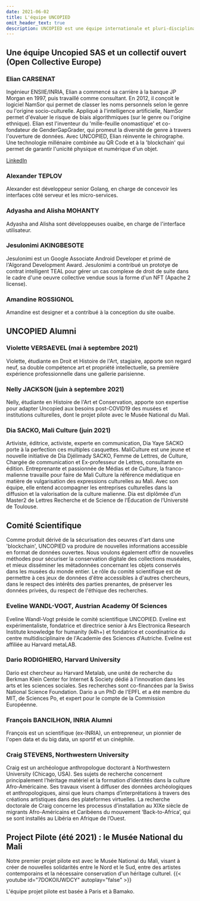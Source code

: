 ```yaml
---
date: 2021-06-02
title: L'équipe UNCOPIED
omit_header_text: true
description: UNCOPIED est une équipe internationale et pluri-disciplinaire. Qui sommes-nous ? 
---
```


## Une équipe Uncopied SAS et un collectif ouvert (Open Collective Europe)

### Elian CARSENAT
Ingénieur ENSIIE/INRIA, Elian a commencé sa carrière à la banque JP Morgan en 1997, puis travaillé comme consultant. En 2012, il conçoit le logiciel NamSor qui permet de classer les noms personnels selon le genre ou l'origine socio-culturelle. Appliqué à l'intelligence artificielle, NamSor permet d'évaluer le risque de biais algorithmiques (sur le genre ou l'origine ethnique).
Elian est l'inventeur du 'mille-feuille onomastique' et co-fondateur de GenderGapGrader, qui promeut la diversité de genre à travers l'ouverture de données. 
Avec UNCOPIED, Elian réinvente le chirographe. Une technologie millénaire combinée au QR Code et à la 'blockchain' qui permet de garantir l'unicité physique et numérique d'un objet.

[LinkedIn](https://www.linkedin.com/in/eliancarsenat/) 

### Alexander TEPLOV
Alexander est développeur senior Golang, en charge de concevoir les interfaces côté serveur et les micro-services.

### Adyasha and Alisha MOHANTY
Adyasha and Alisha sont développeuses ouaibe, en charge de l'interface utilisateur. 

### Jesulonimi AKINGBESOTE
Jesulonimi est un Google Associate Android Developer et primé de l'Algorand Development Award. Jesulonimi a contribué un prototye de contrat intelligent TEAL pour gérer un cas complexe de droit de suite dans le cadre d'une oeuvre collective vendue sous la forme d'un NFT (Apache 2 license).

### Amandine ROSSIGNOL
Amandine est designer et a contribué à la conception du site ouaibe.

## UNCOPIED Alumni

### Violette VERSAEVEL (mai à septembre 2021)
Violette, étudiante en Droit et Histoire de l'Art, stagiaire, apporte son regard neuf, sa double compétence art et propriété intellectuelle, sa première expérience professionnelle dans une gallerie parisienne.

### Nelly JACKSON (juin à septembre 2021)
Nelly, étudiante en Histoire de l'Art et Conservation, apporte son expertise pour adapter Uncopied aux besoins post-COVID19 des musées et institutions culturelles, dont le projet pilote avec le Musée National du Mali.

### Dia SACKO, Mali Culture (juin 2021)
Artiviste, éditrice, activiste, experte en communication, Dia Yaye SACKO porte à la perfection ces multiples casquettes.
MaliCulture est une jeune et nouvelle initiative de Dia Djélimady SACKO, Femme de Lettres, de Culture, Chargée de communication et Ex-professeur de Lettres, consultante en édition. Entreprenante et passionnée de Médias et de Culture, la franco-malienne travaille pour faire de Mali Culture la référence médiatique en matière de vulgarisation des expressions culturelles au Mali. Avec son équipe, elle entend accompagner les entreprises culturelles dans la diffusion et la valorisation de la culture malienne. Dia est diplômée d’un Master2 de Lettres Recherche et de Science de l’Éducation de l’Université de Toulouse.

## Comité Scientifique
Comme produit dérivé de la sécurisation des oeuvres d'art dans une 'blockchain', UNCOPIED va produire de nouvelles informations accessible en format de données ouvertes. 
Nous voulons également offrir de nouvelles méthodes pour sécuriser la conservation digitale des collections muséales, et mieux disséminer les métadonnées concernant les objets conservés dans les musées du monde entier. 
Le rôle du comité scientifique est de permettre à ces jeux de données d'être accessibles à d'autres chercheurs, dans le respect des intérêts des parties prenantes, de préserver les données privées, du respect de l'éthique des recherches. 

### Eveline WANDL-VOGT, Austrian Academy Of Sciences
Eveline Wandl-Vogt préside le comité scientifique UNCOPIED. Eveline est expérimentaliste, fondatrice et directrice senior à Ars Electronica Research Institute knowledge for humanity (k4h+) et fondatrice et coordinatrice du centre multidisciplinaire de l'Academie des Sciences d'Autriche. Eveline est affiliée au Harvard metaLAB.

### Dario RODIGHIERO, Harvard University
Dario est chercheur au Harvard Metalab, une unité de recherche du Berkman Klein Center for Internet & Society dédié à l'innovation dans les arts et les sciences sociales. 
Ses recherches sont co-financées par la Swiss National Science Foundation. Dario a un PhD de l'EPFL et a été membre du MIT, de Sciences Po, et expert pour le compte de la Commission Européenne.

### François BANCILHON, INRIA Alumni
François est un scientifique (ex-INRIA), un entrepreneur, un pionnier de l'open data et du big data, un sportif et un cinéphile. 

### Craig STEVENS, Northwestern University
Craig est un archéologue anthropologue doctorant à Northwestern University (Chicago, USA). Ses sujets de recherche concernent principalement l’héritage matériel et la formation d’identités dans la culture Afro-Américaine. Ses travaux visent à diffuser des données archéologiques et anthropologiques, ainsi que leurs champs d’interprétations à travers des créations artistiques dans des plateformes virtuelles. La recherche doctorale de Craig concerne les processus d’installation au XIXe siècle de migrants Afro-Américains et Caribéens du mouvement ‘Back-to-Africa’, qui se sont installés au Libéria en Afrique de l’Ouest.

## Project Pilote (été 2021) : le Musée National du Mali

Notre premier projet pilote est avec le Musée National du Mali, visant à créer de nouvelles solidarités entre le Nord et le Sud, entre des artistes contemporains et la nécessaire conservation d'un héritage culturel. 
{{< youtube id="7DOKOlUWDCY" autoplay="false" >}}

L'équipe projet pilote est basée à Paris et à Bamako. 




